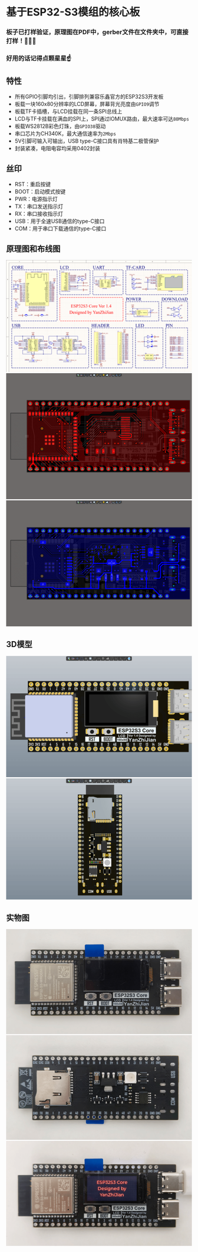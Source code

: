 # 基于ESP32-S3模组的核心板
### 板子已打样验证，原理图在PDF中，gerber文件在文件夹中，可直接打样！🚀🚀🚀
### 好用的话记得点颗星星☝️
## 特性
* 所有GPIO引脚均引出，引脚排列兼容乐鑫官方的ESP32S3开发板
* 板载一块160x80分辨率的LCD屏幕，屏幕背光亮度由`GPIO9`调节
* 板载TF卡插槽，与LCD挂载在同一条SPI总线上
* LCD与TF卡挂载在满血的SPI上，SPI通过IOMUX路由，最大速率可达`80Mbps`
* 板载WS2812B彩色灯珠，由`GPIO38`驱动
* 串口芯片为CH340K，最大通信速率为`2Mbps`
* 5V引脚可输入可输出，USB type-C接口具有肖特基二极管保护
* 封装紧凑，电阻电容均采用0402封装
## 丝印
* RST：重启按键
* BOOT：启动模式按键
* PWR：电源指示灯
* TX：串口发送指示灯
* RX：串口接收指示灯
* USB：用于全速USB通信的type-C接口
* COM：用于串口下载通信的type-C接口
## 原理图和布线图
![原理图](/image/0.png)
![顶层布线图](/image/1.png)
![底层布线图](/image/2.png)
## 3D模型
![顶视图](/image/3.png)
![底视图](/image/4.png)
## 实物图
![实物图1](/image/5.png)
![实物图2](/image/6.png)
![实物图3](/image/7.png)